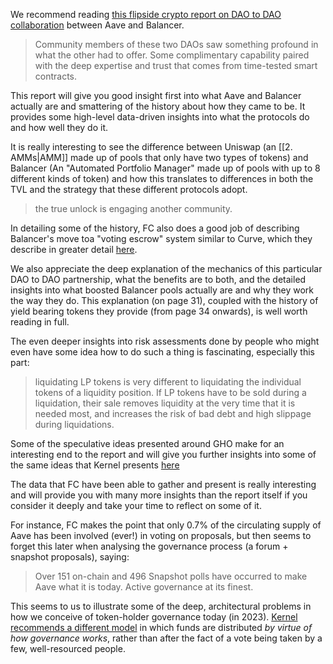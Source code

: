 We recommend reading [this flipside crypto report on DAO to DAO collaboration](https://data.flipsidecrypto.xyz/wp-content/uploads/2023/02/Flipside-Governance-Analysis-of-a-DAO-to-DAO-Partnership.pdf) between Aave and Balancer.

>Community members of these two DAOs saw something profound in what the  other had to offer. Some complimentary capability paired with the deep expertise and  trust that comes from time-tested smart contracts.

This report will give you good insight first into what Aave and Balancer actually are and smattering of the history about how they came to be. It provides some high-level data-driven insights into what the protocols do and how well they do it. 

It is really interesting to see the difference between Uniswap (an [[2. AMMs|AMM]] made up of pools that only have two types of tokens) and Balancer (An "Automated Portfolio Manager" made up of pools with up to 8 different kinds of token) and how this translates to differences in both the TVL and the strategy that these different protocols adopt.

>the true unlock is engaging another community.

In detailing some of the history, FC also does a good job of describing Balancer's move toa "voting escrow" system similar to Curve, which they describe in greater detail [here](https://medium.com/flipside-governance/to-ve-or-not-to-ve-9e3d14d4ccc5).

We also appreciate the deep explanation of the mechanics of this particular DAO to DAO partnership, what the benefits are to both, and the detailed insights into what boosted Balancer pools actually are and why they work the way they do. This explanation (on page 31), coupled with the history of yield bearing tokens they provide (from page 34 onwards), is well worth reading in full.

The even deeper insights into risk assessments done by people who might even have some idea how to do such a thing is fascinating, especially this part:

>liquidating LP tokens is very different to liquidating the individual  tokens of a liquidity position. If LP tokens have to be sold during a liquidation, their sale removes liquidity at the very time that it is needed most, and increases the risk of bad debt and high slippage during liquidations.

Some of the speculative ideas presented around GHO make for an interesting end to the report and will give you further insights into some of the same ideas that Kernel presents [here](https://www.kernel.community/en/tokens/token-studies/maker-difference)

The data that FC have been able to gather and present is really interesting and will provide you with many more insights than the report itself if you consider it deeply and take your time to reflect on some of it. 

For instance, FC makes the point that only 0.7% of the circulating supply of Aave has been involved (ever!) in voting on proposals, but then seems to forget this later when analysing the governance process (a forum + snapshot proposals), saying:

>Over 151 on-chain and 496 Snapshot polls have occurred to make Aave what it is today. Active governance at its finest.

This seems to us to illustrate some of the deep, architectural problems in how we conceive of token-holder governance today (in 2023). [Kernel recommends a different model](https://www.kernel.community/en/tokens/#the-cost-of-decisions) in which funds are distributed *by virtue of how governance works*, rather than after the fact of a vote being taken by a few, well-resourced people.